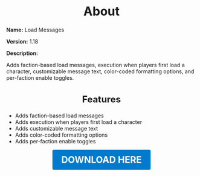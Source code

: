 <h1 style="text-align:center; font-size:2rem; font-weight:bold;">About</h1>

**Name:**
Load Messages

**Version:**
1.18

**Description:**

Adds faction-based load messages, execution when players first load a character, customizable message text, color-coded formatting options, and per-faction enable toggles.

<h2 style="text-align:center; font-size:1.5rem; font-weight:bold;">Features</h2>

- Adds faction-based load messages
- Adds execution when players first load a character
- Adds customizable message text
- Adds color-coded formatting options
- Adds per-faction enable toggles





<p align="center"><a href="https://github.com/LiliaFramework/Modules/raw/refs/heads/gh-pages/loadmessages.zip" style="display:inline-block;padding:12px 24px;font-size:1.5rem;font-weight:bold;text-decoration:none;color:#fff;background-color:var(--md-primary-fg-color,#007acc);border-radius:4px;">DOWNLOAD HERE</a></p>